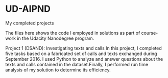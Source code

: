 # UD-AIPND
My completed projects

The files here shows the code I employed in solutions as part of course-work in the Udacity Nanodegree program.


Project 1 (DSAND): Investigating texts and calls
In this project, I completed five tasks based on a fabricated set of calls and texts exchanged during September 2016. I used Python to analyze and answer questions about the texts and calls contained in the dataset.Finally, I performed run time analysis of my solution to determine its efficiency.
